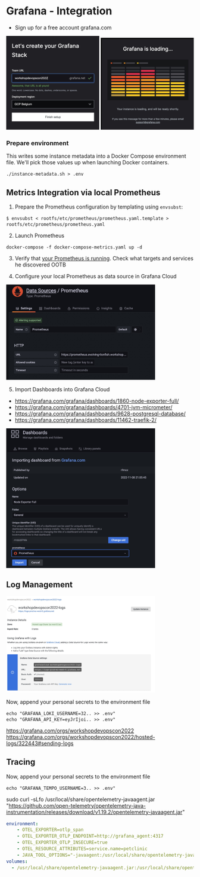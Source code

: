 # Grafana - Integration


* Sign up for a free account grafana.com

<img src="../images/grafana-signup-01.jpg" width="250">
<img src="../images/grafana-signup-02.jpg" width="250">


### Prepare environment

This writes some instance metadata into a Docker Compose environment
file. We'll pick those values up when launching Docker containers.

```
./instance-metadata.sh > .env
```

## Metrics Integration via local Prometheus

1. Prepare the Prometheus configuration by templating using `envsubst`:

```
$ envsubst < rootfs/etc/prometheus/prometheus.yaml.template > rootfs/etc/prometheus/prometheus.yaml
```

2. Launch Prometheus

```
docker-compose -f docker-compose-metrics.yaml up -d
```

3. Verify that [your Prometheus is running](https://prometheus.PETNAME.workshop.o11ystack.org/). Check what targets and services
he discovered OOTB

4. Configure your local Prometheus as data source in Grafana Cloud

<img src="../images/grafana-configure-prometheus.jpg" width="400">

5. Import Dashboards into Grafana Cloud

* https://grafana.com/grafana/dashboards/1860-node-exporter-full/
* https://grafana.com/grafana/dashboards/4701-jvm-micrometer/
* https://grafana.com/grafana/dashboards/9628-postgresql-database/
* https://grafana.com/grafana/dashboards/11462-traefik-2/

<img src="../images/grafana-node-exporter-dashboard.jpg" width="400">

## Log Management

<img src="../images/grafana-loki-01.jpg" width="400">

Now, append your personal secrets to the environment file

```
echo "GRAFANA_LOKI_USERNAME=32.. >> .env"
echo "GRAFANA_API_KEY=eyJrIjoi.. >> .env"
```

https://grafana.com/orgs/workshopdevopscon2022
https://grafana.com/orgs/workshopdevopscon2022/hosted-logs/322443#sending-logs


## Tracing

Now, append your personal secrets to the environment file

```
echo "GRAFANA_TEMPO_USERNAME=3.. >> .env"
```

sudo curl -sLfo /usr/local/share/opentelemetry-javaagent.jar "https://github.com/open-telemetry/opentelemetry-java-instrumentation/releases/download/v1.19.2/opentelemetry-javaagent.jar"

```yaml
environment:
    - OTEL_EXPORTER=otlp_span
    - OTEL_EXPORTER_OTLP_ENDPOINT=http://grafana_agent:4317
    - OTEL_EXPORTER_OTLP_INSECURE=true
    - OTEL_RESOURCE_ATTRIBUTES=service.name=petclinic
    - JAVA_TOOL_OPTIONS="-javaagent:/usr/local/share/opentelemetry-javaagent.jar"
volumes:
  - /usr/local/share/opentelemetry-javaagent.jar:/usr/local/share/opentelemetry-javaagent.jar
```
